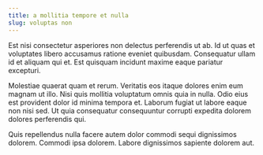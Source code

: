 ```yaml
---
title: a mollitia tempore et nulla
slug: voluptas non
---
```


Est nisi consectetur asperiores non delectus perferendis ut ab. Id ut quas et voluptates libero accusamus ratione eveniet quibusdam. Consequatur ullam id et aliquam qui et. Est quisquam incidunt maxime eaque pariatur excepturi.

Molestiae quaerat quam et rerum. Veritatis eos itaque dolores enim eum magnam ut illo. Nisi quis mollitia voluptatum omnis quia in nulla. Odio eius est provident dolor id minima tempora et. Laborum fugiat ut labore eaque non nisi sed. Ut quia consequatur consequuntur corrupti expedita dolorem dolores perferendis qui.

Quis repellendus nulla facere autem dolor commodi sequi dignissimos dolorem. Commodi ipsa dolorem. Labore dignissimos sapiente dolorem aut.
